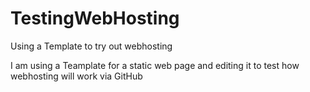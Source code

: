 # TestingWebHosting
Using a Template to try out webhosting


I am using a Teamplate for a static web page and editing it to test how webhosting will work via GitHub
